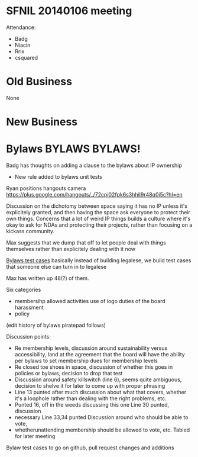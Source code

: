 SFNIL 20140106 meeting
======================

Attendance:

* Badg
* Niacin
* Rrix
* csquared

Old Business
===
None

New Business
===

Bylaws BYLAWS BYLAWS!
===

Badg has thoughts on adding a clause to the bylaws about IP ownership
- New rule added to bylaws unit tests

Ryan positions hangouts camera
https://plus.google.com/hangouts/_/72cpi02fpk6s3hhil9r48q0i5c?hl=en

Discussion on the dichotomy between space saying it has no IP unless it's
explicitely granted, and then having the space ask everyone to protect their
own things. Concerns that a lot of weird IP things builds a culture where it's
okay to ask for NDAs and protecting their projects, rather than focusing on a
kickass community.

Max suggests that we dump that off to let people deal with things themselves
rather than explicitely dealing with it now

[Bylaws test cases](http://piratepad.net/ep/pad/view/ro.9lMoOElxEIg/latest) basically instead of
building legalese, we build test cases that someone else can turn in to
legalese

Max has written up 48(?) of them.

Six categories
* membersihp allowed activities use of logo duties of the board harassment
* policy

(edit history of bylaws piratepad follows)

Discussion points:
* Re membership levels, discussion around sustainability versus accessibility,
  land at the agreement that the board will have the ability per bylaws to set
  membership dues for membership levels
* Re closed toe shoes in space, discussion of whether this goes in policies or
  bylaws, decision to drop that test
* Discussion around safety killswitch (line 6), seems quite ambiguous,
  decision to shelve it for later to come up with proper phrasing
* Line 13 punted after much discussion about what that covers, whether it's a
  loophole rather than dealing with the right problems, etc. 
* Punted 16, off in the weeds discussing this one Line 30 punted, discussion
* necessary Line 33,34 punted Discussion around who should be able to vote,
* whetherunattending membership
  should be allowed to vote, etc. Tabled for later meeting

Bylaw test cases to go on github, pull request changes and additions
